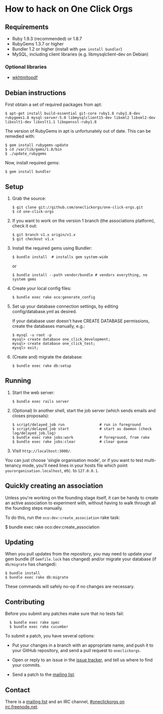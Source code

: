 # How to hack on One Click Orgs

## Requirements

* Ruby 1.9.3 (recommended) or 1.8.7
* RubyGems 1.3.7 or higher
* Bundler 1.2 or higher  (install with `gem install bundler`)
* MySQL, including client libraries (e.g. libmysqlclient-dev on Debian)

### Optional libraries

* [wkhtmltopdf](http://code.google.com/p/wkhtmltopdf/)

## Debian instructions

First obtain a set of required packages from apt:

    $ apt-get install build-essential git-core ruby1.8 ruby1.8-dev rubygems1.8 mysql-server-5.0 libmysqlclient15-dev libxml2 libxml2-dev libxslt1-dev libxslt1.1 libopenssl-ruby1.8

The version of RubyGems in apt is unfortunately out of date. This can be remedied with:

    $ gem install rubygems-update
    $ cd /var/lib/gems/1.8/bin
    $ ./update_rubygems

Now, install required gems:

    $ gem install bundler

## Setup

1.  Grab the source:

        $ git clone git://github.com/oneclickorgs/one-click-orgs.git
        $ cd one-click-orgs

2.  If you want to work on the version 1 branch (the associations platform),
    check it out:
        
        $ git branch v1.x origin/v1.x
        $ git checkout v1.x

2.  Install the required gems using Bundler:

        $ bundle install  # installs gem system-wide

    or

        $ bundle install --path vendor/bundle # vendors everything, no system gems

3.  Create your local config files:

        $ bundle exec rake oco:generate_config

4.  Set up your database connection settings, by editing config/database.yml as desired.

    If your database user doesn't have CREATE DATABASE permissions, create the databases manually, e.g.:

        $ mysql -u root -p
        mysql> create database one_click_development;
        mysql> create database one_click_test;
        mysql> exit;

5.  (Create and) migrate the database:

        $ bundle exec rake db:setup

## Running

1.  Start the web server:

        $ bundle exec rails server

2.  (Optional) In another shell, start the job server (which sends emails and closes proposals):

        $ script/delayed_job run                # run in foreground
        $ script/delayed_job start              # start as daemon (check log/delayed_job.log)
        $ bundle exec rake jobs:work            # foreground, from rake
        $ bundle exec rake jobs:clear           # clear queue

3.  Visit `http://localhost:3000/`.

You can just choose 'single organisation mode', or if you want to test multi-tenancy mode, you'll need lines in your hosts file which point `yourorganisation.localhost`, etc. to `127.0.0.1`.

## Quickly creating an association

Unless you're working on the founding stage itself, it can be handy to create
an active association to experiment with, without having to walk through all
the founding steps manually.

To do this, run the `oco:dev:create_association` rake task:

  $ bundle exec rake oco:dev:create_association

## Updating

When you pull updates from the repository, you may need to update your gem bundle (if `Gemfile.lock` has changed) and/or migrate your database (if `db/migrate` has changed):

    $ bundle install
    $ bundle exec rake db:migrate

These commands will safely no-op if no changes are necessary.

## Contributing

Before you submit any patches make sure that no tests fail:

      $ bundle exec rake spec
      $ bundle exec rake cucumber

To submit a patch, you have several options:

*   Put your changes in a branch with an appropriate name, and push it to your GitHub repository, and send a pull request to `oneclickorgs`.

*   Open or reply to an issue in the [issue tracker](http://github.com/oneclickorgs/one-click-orgs/issues), and tell us where to find your commits.

*   Send a patch to the [mailing list](https://groups.google.com/forum/?fromgroups#!forum/oneclickorgs-devspace).

## Contact

There is a [mailing list](https://groups.google.com/forum/?fromgroups#!forum/oneclickorgs-devspace) and an IRC channel, [#oneclickorgs on irc.freenode.net](irc://irc.freenode.net/oneclickorgs).

